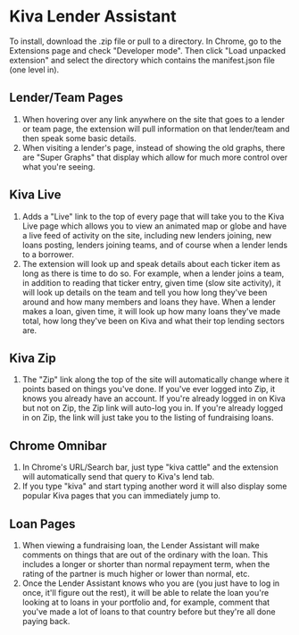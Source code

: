 # Kiva Lender Assistant

To install, download the .zip file or pull to a directory. In Chrome, go to the Extensions page and check "Developer mode".
Then click "Load unpacked extension" and select the directory which contains the manifest.json file (one level in).

## Lender/Team Pages

1.    When hovering over any link anywhere on the site that goes to a lender or team page, the extension will pull information on that lender/team
and then speak some basic details.
2.    When visiting a lender's page, instead of showing the old graphs, there are "Super Graphs" that display which allow for much more
control over what you're seeing.

## Kiva Live

1.    Adds a "Live" link to the top of every page that will take you to the Kiva Live page which allows you to view an animated map or globe
and have a live feed of activity on the site, including new lenders joining, new loans posting, lenders joining teams, and of course when a lender
lends to a borrower.
2.    The extension will look up and speak details about each ticker item as long as there is time to do so. For example, when a lender joins a team,
in addition to reading that ticker entry, given time (slow site activity), it will look up details on the team and tell you how long they've been around
and how many members and loans they have. When a lender makes a loan, given time, it will look up how many loans they've made total, how long they've been
on Kiva and what their top lending sectors are.

## Kiva Zip

1.    The "Zip" link along the top of the site will automatically change where it points based on things you've done. If you've ever logged into Zip,
it knows you already have an account. If you're already logged in on Kiva but not on Zip, the Zip link will auto-log you in. If you're already logged in
on Zip, the link will just take you to the listing of fundraising loans.

## Chrome Omnibar

1.    In Chrome's URL/Search bar, just type "kiva cattle" and the extension will automatically send that query to Kiva's lend tab.
2.    If you type "kiva" and start typing another word it will also display some popular Kiva pages that you can immediately jump to.

## Loan Pages

1.    When viewing a fundraising loan, the Lender Assistant will make comments on things that are out of the ordinary with the loan. This includes
a longer or shorter than normal repayment term, when the rating of the partner is much higher or lower than normal, etc.
2.    Once the Lender Assistant knows who you are (you just have to log in once, it'll figure out the rest), it will be able to relate the loan you're
looking at to loans in your portfolio and, for example, comment that you've made a lot of loans to that country before but they're all done paying back.